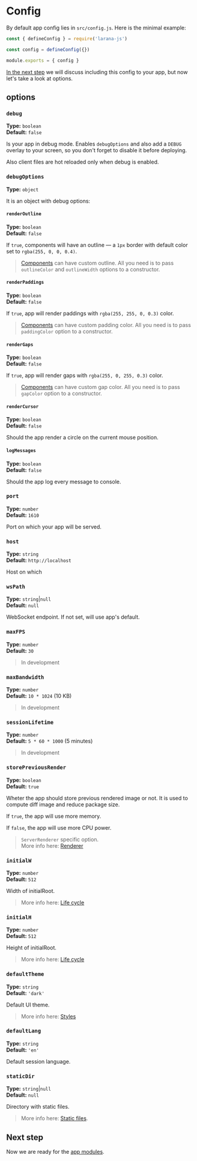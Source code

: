 # Config

By default app config lies in `src/config.js`. Here is the minimal example:

```js
const { defineConfig } = require('larana-js')

const config = defineConfig({})

module.exports = { config }

```

[In the next step](./app-modules.md) we will discuss including this config to your app, but now let's take a look at options.

## options

### `debug`

**Type:** `boolean`  
**Default:** `false`

Is your app in debug mode. Enables `debugOptions` and also add a `DEBUG` overlay to your screen, so you don't forget to disable it before deploying.

Also client files are hot reloaded only when debug is enabled.

### `debugOptions`

**Type:** `object`

It is an object with debug options:

#### `renderOutline`

**Type:** `boolean`  
**Default:** `false`

If `true`, components will have an outline — a `1px` border with default color set to `rgba(255, 0, 0, 0.4)`. 

> [Components](./components.md) can have custom outline. All you need is to pass `outlineColor` and `outlineWidth` options to a constructor.

#### `renderPaddings`

**Type:** `boolean`  
**Default:** `false`

If `true`, app will render paddings with `rgba(255, 255, 0, 0.3)` color.

> [Components](./components.md) can have custom padding color. All you need is to pass `paddingColor` option to a constructor.

#### `renderGaps`

**Type:** `boolean`  
**Default:** `false`

If `true`, app will render gaps with `rgba(255, 0, 255, 0.3)` color.

> [Components](./components.md) can have custom gap color. All you need is to pass `gapColor` option to a constructor.

#### `renderCursor`

**Type:** `boolean`  
**Default:** `false`

Should the app render a circle on the current mouse position.

#### `logMessages`

**Type:** `boolean`  
**Default:** `false`

Should the app log every message to console.

### `port`

**Type:** `number`  
**Default:** `1610`

Port on which your app will be served.

### `host`

**Type:** `string`  
**Default:** `http://localhost`

Host on which 

### `wsPath`

**Type:** `string`|`null`  
**Default:** `null`

WebSocket endpoint. If not set, will use app's default.

### `maxFPS`

**Type:** `number`  
**Default:** `30`

> In development

### `maxBandwidth`

**Type:** `number`  
**Default:** `10 * 1024` (10 KB)

> In development

### `sessionLifetime`

**Type:** `number`  
**Default:** `5 * 60 * 1000` (5 minutes)

> In development

### `storePreviousRender`

**Type:** `boolean`  
**Default:** `true`

Wheter the app should store previous rendered image or not. It is used to compute diff image and reduce package size.

If `true`, the app will use more memory.

If `false`, the app will use more CPU power.

> `ServerRenderer` specific option.  
> More info here: [Renderer](../app-modules/renderer.md)

### `initialW`

**Type:** `number`  
**Default:** `512`

Width of initialRoot.

> More info here: [Life cycle](./life-cycle.md)

### `initialH`

**Type:** `number`  
**Default:** `512`

Height of initialRoot.

> More info here: [Life cycle](./life-cycle.md)

### `defaultTheme`

**Type:** `string`  
**Default:** `'dark'`

Default UI theme.

> More info here: [Styles](./styles.md)

### `defaultLang`

**Type:** `string`  
**Default:** `'en'`

Default session language.

### `staticDir`

**Type:** `string`|`null`  
**Default:** `null`

Directory with static files.

> More info here: [Static files](./static.md).

## Next step

Now we are ready for the [app modules](./app-modules.md).
